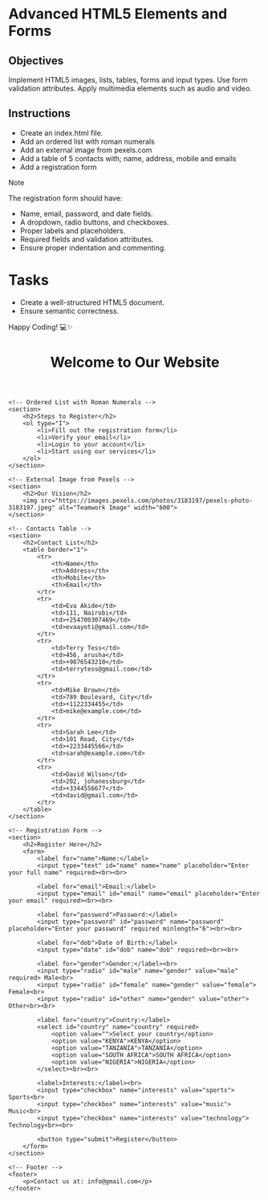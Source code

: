 # Advanced HTML5 Elements and Forms

## Objectives
Implement HTML5 images, lists, tables, forms and input types.
Use form validation attributes.
Apply multimedia elements such as audio and video.

## Instructions

- Create an index.html file.
- Add an ordered list with roman numerals
- Add an external image from pexels.com
- Add a table of 5 contacts with; name, address, mobile and emails
- Add a registration form

>[!NOTE]
>  The registration form should have:
>- Name, email, password, and date fields.
>- A dropdown, radio buttons, and checkboxes.
>- Proper labels and placeholders.
>- Required fields and validation attributes.
>- Ensure proper indentation and commenting.
 
# Tasks
- Create a well-structured HTML5 document.
- Ensure semantic correctness.

Happy Coding! 💻✨

<!DOCTYPE html>
<html lang="en">
<head>
    <meta charset="UTF-8">
    <meta name="viewport" content="width=device-width, initial-scale=1.0">
    <title>Registration Page</title>
</head>
<body>
    <!-- Header Section -->
    <header>
        <h1>Welcome to Our Website</h1>
    </header>
    
    <!-- Ordered List with Roman Numerals -->
    <section>
        <h2>Steps to Register</h2>
        <ol type="I">
            <li>Fill out the registration form</li>
            <li>Verify your email</li>
            <li>Login to your account</li>
            <li>Start using our services</li>
        </ol>
    </section>
    
    <!-- External Image from Pexels -->
    <section>
        <h2>Our Vision</h2>
        <img src="https://images.pexels.com/photos/3183197/pexels-photo-3183197.jpeg" alt="Teamwork Image" width="600">
    </section>
    
    <!-- Contacts Table -->
    <section>
        <h2>Contact List</h2>
        <table border="1">
            <tr>
                <th>Name</th>
                <th>Address</th>
                <th>Mobile</th>
                <th>Email</th>
            </tr>
            <tr>
                <td>Eva Akide</td>
                <td>111, Nairobi</td>
                <td>+254700307469</td>
                <td>evaayoti@gmail.com</td>
            </tr>
            <tr>
                <td>Terry Tess</td>
                <td>456, arusha</td>
                <td>+9876543210</td>
                <td>terrytess@gmail.com</td>
            </tr>
            <tr>
                <td>Mike Brown</td>
                <td>789 Boulevard, City</td>
                <td>+1122334455</td>
                <td>mike@example.com</td>
            </tr>
            <tr>
                <td>Sarah Lee</td>
                <td>101 Road, City</td>
                <td>+2233445566</td>
                <td>sarah@example.com</td>
            </tr>
            <tr>
                <td>David Wilson</td>
                <td>202, johanessburg</td>
                <td>+3344556677</td>
                <td>david@gmail.com</td>
            </tr>
        </table>
    </section>
    
    <!-- Registration Form -->
    <section>
        <h2>Register Here</h2>
        <form>
            <label for="name">Name:</label>
            <input type="text" id="name" name="name" placeholder="Enter your full name" required><br><br>
            
            <label for="email">Email:</label>
            <input type="email" id="email" name="email" placeholder="Enter your email" required><br><br>
            
            <label for="password">Password:</label>
            <input type="password" id="password" name="password" placeholder="Enter your password" required minlength="6"><br><br>
            
            <label for="dob">Date of Birth:</label>
            <input type="date" id="dob" name="dob" required><br><br>
            
            <label for="gender">Gender:</label><br>
            <input type="radio" id="male" name="gender" value="male" required> Male<br>
            <input type="radio" id="female" name="gender" value="female"> Female<br>
            <input type="radio" id="other" name="gender" value="other"> Other<br><br>
            
            <label for="country">Country:</label>
            <select id="country" name="country" required>
                <option value="">Select your country</option>
                <option value="KENYA">KENYA</option>
                <option value="TANZANIA">TANZANIA</option>
                <option value="SOUTH AFRICA">SOUTH AFRICA</option>
                <option value="NIGERIA">NIGERIA</option>
            </select><br><br>
            
            <label>Interests:</label><br>
            <input type="checkbox" name="interests" value="sports"> Sports<br>
            <input type="checkbox" name="interests" value="music"> Music<br>
            <input type="checkbox" name="interests" value="technology"> Technology<br><br>
            
            <button type="submit">Register</button>
        </form>
    </section>
    
    <!-- Footer -->
    <footer>
        <p>Contact us at: info@gmail.com</p>
    </footer>
</body>
</html>


